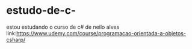 # estudo-de-c-
estou estudando o curso de c# de neilo alves link:https://www.udemy.com/course/programacao-orientada-a-objetos-csharp/
